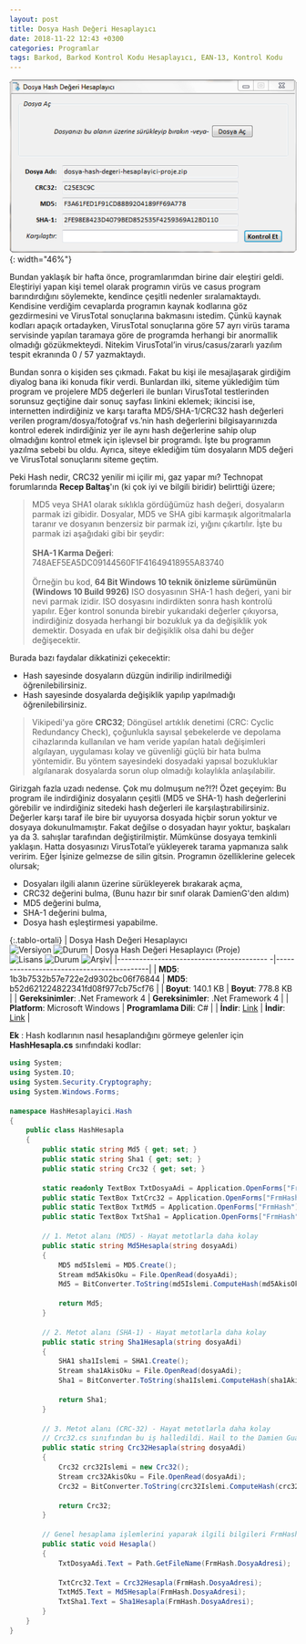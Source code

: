 ```yaml
---
layout: post
title: Dosya Hash Değeri Hesaplayıcı
date: 2018-11-22 12:43 +0300
categories: Programlar
tags: Barkod, Barkod Kontrol Kodu Hesaplayıcı, EAN-13, Kontrol Kodu
---
```

![iban-kontrol](/images/programlar/dosya-hash-hesaplayici.png){: width="46%"}

Bundan yaklaşık bir hafta önce, programlarımdan birine dair eleştiri geldi. Eleştiriyi yapan kişi temel olarak programın virüs ve casus program barındırdığını söylemekte, kendince çeşitli nedenler sıralamaktaydı. Kendisine verdiğim cevaplarda programın kaynak kodlarına göz gezdirmesini ve VirusTotal sonuçlarına bakmasını istedim. Çünkü kaynak kodları apaçık ortadayken, VirusTotal sonuçlarına göre 57 ayrı virüs tarama servisinde yapılan taramaya göre de programda herhangi bir anormallik olmadığı gözükmekteydi. Nitekim VirusTotal’in virus/casus/zararlı yazılım tespit ekranında 0 / 57 yazmaktaydı.

Bundan sonra o kişiden ses çıkmadı. Fakat bu kişi ile mesajlaşarak girdiğim diyalog bana iki konuda fikir verdi. Bunlardan ilki, siteme yüklediğim tüm program ve projelere MD5 değerleri ile bunları VirusTotal testlerinden sorunsuz geçtiğine dair sonuç sayfası linkini eklemek; ikincisi ise, internetten indirdiğiniz ve karşı tarafta MD5/SHA-1/CRC32 hash değerleri verilen program/dosya/fotoğraf vs.’nin hash değerlerini bilgisayarınızda kontrol ederek indirdiğiniz yer ile aynı hash değerlerine sahip olup olmadığını kontrol etmek için işlevsel bir programdı. İşte bu programın yazılma sebebi bu oldu. Ayrıca, siteye eklediğim tüm dosyaların MD5 değeri ve VirusTotal sonuçlarını siteme geçtim.

Peki Hash nedir, CRC32 yenilir mi içilir mi, gaz yapar mı? Technopat forumlarında **Recep Baltaş**'ın (ki çok iyi ve bilgili biridir) belirttiği üzere;

> MD5 veya SHA1 olarak sıklıkla gördüğümüz hash değeri, dosyaların parmak izi gibidir. Dosyalar, MD5 ve SHA gibi karmaşık algoritmalarla taranır ve dosyanın benzersiz bir parmak izi, yığını çıkartılır. İşte bu parmak izi aşağıdaki gibi bir şeydir: <br><br> **SHA-1 Karma Değeri**: 748AEF5EA5DC09144560F1F41649418955A83740 <br><br> Örneğin bu kod, **64 Bit Windows 10 teknik önizleme sürümünün (Windows 10 Build 9926)** ISO dosyasının SHA-1 hash değeri, yani bir nevi parmak izidir. ISO dosyasını indirdikten sonra hash kontrolü yapılır. Eğer kontrol sonunda birebir yukarıdaki değerler çıkıyorsa, indirdiğiniz dosyada herhangi bir bozukluk ya da değişiklik yok demektir. Dosyada en ufak bir değişiklik olsa dahi bu değer değişecektir.

Burada bazı faydalar dikkatinizi çekecektir:
- Hash sayesinde dosyaların düzgün indirilip indirilmediği öğrenilebilirsiniz.
- Hash sayesinde dosyalarda değişiklik yapılıp yapılmadığı öğrenilebilirsiniz.

> Vikipedi'ya göre **CRC32**; Döngüsel artıklık denetimi (CRC: Cyclic Redundancy Check), çoğunlukla sayısal şebekelerde ve depolama cihazlarında kullanılan ve ham veride yapılan hatalı değişimleri algılayan, uygulaması kolay ve güvenliği güçlü bir hata bulma yöntemidir. Bu yöntem sayesindeki dosyadaki yapısal bozukluklar algılanarak dosyalarda sorun olup olmadığı kolaylıkla anlaşılabilir.

Girizgah fazla uzadı nedense. Çok mu dolmuşum ne?!?! Özet geçeyim: Bu program ile indirdiğiniz dosyaların çeşitli (MD5 ve SHA-1) hash değerlerini görebilir ve indirdiğiniz sitedeki hash değerleri ile karşılaştırabilirsiniz. Değerler karşı taraf ile bire bir uyuyorsa dosyada hiçbir sorun yoktur ve dosyaya dokunulmamıştır. Fakat değilse o dosyadan hayır yoktur, başkaları ya da 3. sahışlar tarafından değiştirilmiştir. Mümkünse dosyaya temkinli yaklaşın. Hatta dosyasınızı VirusTotal’e yükleyerek tarama yapmanıza salık veririm. Eğer İşinize gelmezse de silin gitsin. Programın özelliklerine gelecek olursak;

* Dosyaları ilgili alanın üzerine sürükleyerek bırakarak açma,
* CRC32 değerini bulma, (Bunu hazır bir sınıf olarak DamienG'den aldım)
* MD5 değerini bulma,
* SHA-1 değerini bulma,
* Dosya hash eşleştirmesi yapabilme.

{:.tablo-ortali}
| Dosya Hash Değeri Hesaplayıcı <br>![Versiyon](https://img.shields.io/badge/Versiyon-1.01-blueviolet.svg?style=flat) ![Durum](https://img.shields.io/badge/Durum-Çalışıyor-success.svg?style=flat) | Dosya Hash Değeri Hesaplayıcı (Proje)<br>![Lisans](https://img.shields.io/badge/Lisans-MIT-blue.svg?style=flat) ![Durum](https://img.shields.io/badge/Proje-Sonlandırıldı-lightgray.svg?style=flat) ![Arşiv](https://img.shields.io/badge/Arşiv-orange.svg?style=flat)|
|----------------------------------------- -|-------------------------------------------|
| **MD5**: 1b3b7532b57e722e2d9302bc06f76844 | **MD5**: b52d621224822341fd08f977cb75cf76 | 
| **Boyut**: 140.1 KB                       | **Boyut**: 778.8 KB                         |
| **Gereksinimler**: .Net Framework 4     | **Gereksinimler**: .Net Framework 4     |
| **Platform**: Microsoft Windows           | **Programlama Dili**: C#                  |
| **İndir**: [Link](https://www.dropbox.com/s/qm72jn7xtsd2hxw/dosya-hash-degeri-hesaplayici.zip?dl=1)         | **İndir**: [Link](https://www.dropbox.com/s/ycsfp8q8ad20ind/dosya-hash-degeri-hesaplayici-proje.zip?dl=1)                      |

**Ek** : Hash kodlarının nasıl hesaplandığını görmeye gelenler için **HashHesapla.cs** sınıfındaki kodlar:

```csharp
using System;
using System.IO;
using System.Security.Cryptography;
using System.Windows.Forms;
 
namespace HashHesaplayici.Hash
{
    public class HashHesapla
    {
        public static string Md5 { get; set; }
        public static string Sha1 { get; set; }
        public static string Crc32 { get; set; }
 
        static readonly TextBox TxtDosyaAdi = Application.OpenForms["FrmHash"]?.Controls["txtDosyaAdi"] as TextBox;
        public static TextBox TxtCrc32 = Application.OpenForms["FrmHash"]?.Controls["txtCrc32"] as TextBox;
        public static TextBox TxtMd5 = Application.OpenForms["FrmHash"]?.Controls["txtMd5"] as TextBox;
        public static TextBox TxtSha1 = Application.OpenForms["FrmHash"]?.Controls["txtSha1"] as TextBox;
 
        // 1. Metot alanı (MD5) - Hayat metotlarla daha kolay
        public static string Md5Hesapla(string dosyaAdi)
        {
            MD5 md5Islemi = MD5.Create();
            Stream md5AkisOku = File.OpenRead(dosyaAdi);
            Md5 = BitConverter.ToString(md5Islemi.ComputeHash(md5AkisOku)).Replace("-", "");
 
            return Md5;
        }
 
        // 2. Metot alanı (SHA-1) - Hayat metotlarla daha kolay
        public static string Sha1Hesapla(string dosyaAdi)
        {
            SHA1 sha1Islemi = SHA1.Create();
            Stream sha1AkisOku = File.OpenRead(dosyaAdi);
            Sha1 = BitConverter.ToString(sha1Islemi.ComputeHash(sha1AkisOku)).Replace("-", "");
 
            return Sha1;
        }
 
        // 3. Metot alanı (CRC-32) - Hayat metotlarla daha kolay
        // Crc32.cs sınıfından bu iş halledildi. Hail to the Damien Guard!..
        public static string Crc32Hesapla(string dosyaAdi)
        {
            Crc32 crc32Islemi = new Crc32();
            Stream crc32AkisOku = File.OpenRead(dosyaAdi);
            Crc32 = BitConverter.ToString(crc32Islemi.ComputeHash(crc32AkisOku)).Replace("-", "");
 
            return Crc32;
        }
 
        // Genel hesaplama işlemlerini yaparak ilgili bilgileri FrmHash'a döndr
        public static void Hesapla()
        {
            TxtDosyaAdi.Text = Path.GetFileName(FrmHash.DosyaAdresi);
 
            TxtCrc32.Text = Crc32Hesapla(FrmHash.DosyaAdresi);
            TxtMd5.Text = Md5Hesapla(FrmHash.DosyaAdresi);
            TxtSha1.Text = Sha1Hesapla(FrmHash.DosyaAdresi);
        }
    }
}
```